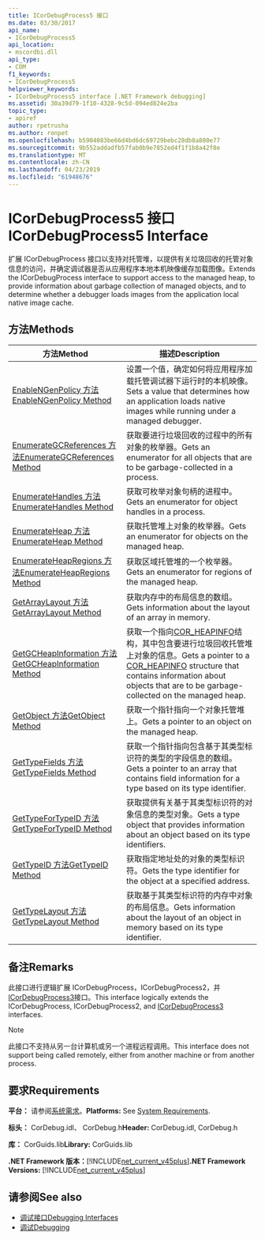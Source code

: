 ```yaml
---
title: ICorDebugProcess5 接口
ms.date: 03/30/2017
api_name:
- ICorDebugProcess5
api_location:
- mscordbi.dll
api_type:
- COM
f1_keywords:
- ICorDebugProcess5
helpviewer_keywords:
- ICorDebugProcess5 interface [.NET Framework debugging]
ms.assetid: 30a39d79-1f10-4328-9c5d-094ed824e2ba
topic_type:
- apiref
author: rpetrusha
ms.author: ronpet
ms.openlocfilehash: b5904083be66d4bd6dc69729bebc28db8a800e77
ms.sourcegitcommit: 9b552addadfb57fab0b9e7852ed4f1f1b8a42f8e
ms.translationtype: MT
ms.contentlocale: zh-CN
ms.lasthandoff: 04/23/2019
ms.locfileid: "61948676"
---
```

# <a name="icordebugprocess5-interface"></a><span data-ttu-id="8c8a0-102">ICorDebugProcess5 接口</span><span class="sxs-lookup"><span data-stu-id="8c8a0-102">ICorDebugProcess5 Interface</span></span>
<span data-ttu-id="8c8a0-103">扩展 ICorDebugProcess 接口以支持对托管堆，以提供有关垃圾回收的托管对象信息的访问，并确定调试器是否从应用程序本地本机映像缓存加载图像。</span><span class="sxs-lookup"><span data-stu-id="8c8a0-103">Extends the ICorDebugProcess interface to support access to the managed heap, to provide information about garbage collection of managed objects, and to determine whether a debugger loads images from the application local native image cache.</span></span>  
  
## <a name="methods"></a><span data-ttu-id="8c8a0-104">方法</span><span class="sxs-lookup"><span data-stu-id="8c8a0-104">Methods</span></span>  
  
|<span data-ttu-id="8c8a0-105">方法</span><span class="sxs-lookup"><span data-stu-id="8c8a0-105">Method</span></span>|<span data-ttu-id="8c8a0-106">描述</span><span class="sxs-lookup"><span data-stu-id="8c8a0-106">Description</span></span>|  
|------------|-----------------|  
|[<span data-ttu-id="8c8a0-107">EnableNGenPolicy 方法</span><span class="sxs-lookup"><span data-stu-id="8c8a0-107">EnableNGenPolicy Method</span></span>](../../../../docs/framework/unmanaged-api/debugging/icordebugprocess5-enablengenpolicy-method.md)|<span data-ttu-id="8c8a0-108">设置一个值，确定如何将应用程序加载托管调试器下运行时的本机映像。</span><span class="sxs-lookup"><span data-stu-id="8c8a0-108">Sets a value that determines how an application loads native images while running under a managed debugger.</span></span>|  
|[<span data-ttu-id="8c8a0-109">EnumerateGCReferences 方法</span><span class="sxs-lookup"><span data-stu-id="8c8a0-109">EnumerateGCReferences Method</span></span>](../../../../docs/framework/unmanaged-api/debugging/icordebugprocess5-enumerategcreferences-method.md)|<span data-ttu-id="8c8a0-110">获取要进行垃圾回收的过程中的所有对象的枚举器。</span><span class="sxs-lookup"><span data-stu-id="8c8a0-110">Gets an enumerator for all objects that are to be garbage-collected in a process.</span></span>|  
|[<span data-ttu-id="8c8a0-111">EnumerateHandles 方法</span><span class="sxs-lookup"><span data-stu-id="8c8a0-111">EnumerateHandles Method</span></span>](../../../../docs/framework/unmanaged-api/debugging/icordebugprocess5-enumeratehandles-method.md)|<span data-ttu-id="8c8a0-112">获取可枚举对象句柄的进程中。</span><span class="sxs-lookup"><span data-stu-id="8c8a0-112">Gets an enumerator for object handles in a process.</span></span>|  
|[<span data-ttu-id="8c8a0-113">EnumerateHeap 方法</span><span class="sxs-lookup"><span data-stu-id="8c8a0-113">EnumerateHeap Method</span></span>](../../../../docs/framework/unmanaged-api/debugging/icordebugprocess5-enumerateheap-method.md)|<span data-ttu-id="8c8a0-114">获取托管堆上对象的枚举器。</span><span class="sxs-lookup"><span data-stu-id="8c8a0-114">Gets an enumerator for objects on the managed heap.</span></span>|  
|[<span data-ttu-id="8c8a0-115">EnumerateHeapRegions 方法</span><span class="sxs-lookup"><span data-stu-id="8c8a0-115">EnumerateHeapRegions Method</span></span>](../../../../docs/framework/unmanaged-api/debugging/icordebugprocess5-enumerateheapregions-method.md)|<span data-ttu-id="8c8a0-116">获取区域托管堆的一个枚举器。</span><span class="sxs-lookup"><span data-stu-id="8c8a0-116">Gets an enumerator for regions of the managed heap.</span></span>|  
|[<span data-ttu-id="8c8a0-117">GetArrayLayout 方法</span><span class="sxs-lookup"><span data-stu-id="8c8a0-117">GetArrayLayout Method</span></span>](../../../../docs/framework/unmanaged-api/debugging/icordebugprocess5-getarraylayout-method.md)|<span data-ttu-id="8c8a0-118">获取内存中的布局信息的数组。</span><span class="sxs-lookup"><span data-stu-id="8c8a0-118">Gets information about the layout of an array in memory.</span></span>|  
|[<span data-ttu-id="8c8a0-119">GetGCHeapInformation 方法</span><span class="sxs-lookup"><span data-stu-id="8c8a0-119">GetGCHeapInformation Method</span></span>](../../../../docs/framework/unmanaged-api/debugging/icordebugprocess5-getgcheapinformation-method.md)|<span data-ttu-id="8c8a0-120">获取一个指向[COR_HEAPINFO](../../../../docs/framework/unmanaged-api/debugging/cor-heapinfo-structure.md)结构，其中包含要进行垃圾回收托管堆上对象的信息。</span><span class="sxs-lookup"><span data-stu-id="8c8a0-120">Gets a pointer to a [COR_HEAPINFO](../../../../docs/framework/unmanaged-api/debugging/cor-heapinfo-structure.md) structure that contains information about objects that are to be garbage-collected on the managed heap.</span></span>|  
|[<span data-ttu-id="8c8a0-121">GetObject 方法</span><span class="sxs-lookup"><span data-stu-id="8c8a0-121">GetObject Method</span></span>](../../../../docs/framework/unmanaged-api/debugging/icordebugprocess5-getobject-method.md)|<span data-ttu-id="8c8a0-122">获取一个指针指向一个对象托管堆上。</span><span class="sxs-lookup"><span data-stu-id="8c8a0-122">Gets a pointer to an object on the managed heap.</span></span>|  
|[<span data-ttu-id="8c8a0-123">GetTypeFields 方法</span><span class="sxs-lookup"><span data-stu-id="8c8a0-123">GetTypeFields Method</span></span>](../../../../docs/framework/unmanaged-api/debugging/icordebugprocess5-gettypefields-method.md)|<span data-ttu-id="8c8a0-124">获取一个指针指向包含基于其类型标识符的类型的字段信息的数组。</span><span class="sxs-lookup"><span data-stu-id="8c8a0-124">Gets a pointer to an array that contains field information for a type based on its type identifier.</span></span>|  
|[<span data-ttu-id="8c8a0-125">GetTypeForTypeID 方法</span><span class="sxs-lookup"><span data-stu-id="8c8a0-125">GetTypeForTypeID Method</span></span>](../../../../docs/framework/unmanaged-api/debugging/icordebugprocess5-gettypefortypeid-method.md)|<span data-ttu-id="8c8a0-126">获取提供有关基于其类型标识符的对象信息的类型对象。</span><span class="sxs-lookup"><span data-stu-id="8c8a0-126">Gets a type object that provides information about an object based on its type identifiers.</span></span>|  
|[<span data-ttu-id="8c8a0-127">GetTypeID 方法</span><span class="sxs-lookup"><span data-stu-id="8c8a0-127">GetTypeID Method</span></span>](../../../../docs/framework/unmanaged-api/debugging/icordebugprocess5-gettypeid-method.md)|<span data-ttu-id="8c8a0-128">获取指定地址处的对象的类型标识符。</span><span class="sxs-lookup"><span data-stu-id="8c8a0-128">Gets the type identifier for the object at a specified address.</span></span>|  
|[<span data-ttu-id="8c8a0-129">GetTypeLayout 方法</span><span class="sxs-lookup"><span data-stu-id="8c8a0-129">GetTypeLayout Method</span></span>](../../../../docs/framework/unmanaged-api/debugging/icordebugprocess5-gettypelayout-method.md)|<span data-ttu-id="8c8a0-130">获取基于其类型标识符的内存中对象的布局信息。</span><span class="sxs-lookup"><span data-stu-id="8c8a0-130">Gets information about the layout of an object in memory based on its type identifier.</span></span>|  
  
## <a name="remarks"></a><span data-ttu-id="8c8a0-131">备注</span><span class="sxs-lookup"><span data-stu-id="8c8a0-131">Remarks</span></span>  
 <span data-ttu-id="8c8a0-132">此接口进行逻辑扩展 ICorDebugProcess，ICorDebugProcess2，并[ICorDebugProcess3](../../../../docs/framework/unmanaged-api/debugging/icordebugprocess3-interface.md)接口。</span><span class="sxs-lookup"><span data-stu-id="8c8a0-132">This interface logically extends the ICorDebugProcess, ICorDebugProcess2, and [ICorDebugProcess3](../../../../docs/framework/unmanaged-api/debugging/icordebugprocess3-interface.md) interfaces.</span></span>  
  
> [!NOTE]
>  <span data-ttu-id="8c8a0-133">此接口不支持从另一台计算机或另一个进程远程调用。</span><span class="sxs-lookup"><span data-stu-id="8c8a0-133">This interface does not support being called remotely, either from another machine or from another process.</span></span>  
  
## <a name="requirements"></a><span data-ttu-id="8c8a0-134">要求</span><span class="sxs-lookup"><span data-stu-id="8c8a0-134">Requirements</span></span>  
 <span data-ttu-id="8c8a0-135">**平台：** 请参阅[系统需求](../../../../docs/framework/get-started/system-requirements.md)。</span><span class="sxs-lookup"><span data-stu-id="8c8a0-135">**Platforms:** See [System Requirements](../../../../docs/framework/get-started/system-requirements.md).</span></span>  
  
 <span data-ttu-id="8c8a0-136">**标头：** CorDebug.idl、 CorDebug.h</span><span class="sxs-lookup"><span data-stu-id="8c8a0-136">**Header:** CorDebug.idl, CorDebug.h</span></span>  
  
 <span data-ttu-id="8c8a0-137">**库：** CorGuids.lib</span><span class="sxs-lookup"><span data-stu-id="8c8a0-137">**Library:** CorGuids.lib</span></span>  
  
 <span data-ttu-id="8c8a0-138">**.NET Framework 版本：**[!INCLUDE[net_current_v45plus](../../../../includes/net-current-v45plus-md.md)]</span><span class="sxs-lookup"><span data-stu-id="8c8a0-138">**.NET Framework Versions:** [!INCLUDE[net_current_v45plus](../../../../includes/net-current-v45plus-md.md)]</span></span>  
  
## <a name="see-also"></a><span data-ttu-id="8c8a0-139">请参阅</span><span class="sxs-lookup"><span data-stu-id="8c8a0-139">See also</span></span>

- [<span data-ttu-id="8c8a0-140">调试接口</span><span class="sxs-lookup"><span data-stu-id="8c8a0-140">Debugging Interfaces</span></span>](../../../../docs/framework/unmanaged-api/debugging/debugging-interfaces.md)
- [<span data-ttu-id="8c8a0-141">调试</span><span class="sxs-lookup"><span data-stu-id="8c8a0-141">Debugging</span></span>](../../../../docs/framework/unmanaged-api/debugging/index.md)
